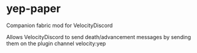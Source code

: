 # yep-paper

Companion fabric mod for VelocityDiscord

Allows VelocityDiscord to send death/advancement messages by sending them on the plugin channel velocity:yep
